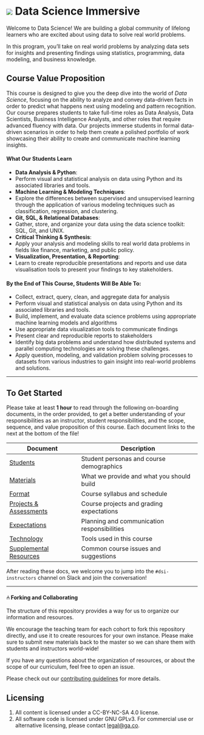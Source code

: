 # ![](https://ga-dash.s3.amazonaws.com/production/assets/logo-9f88ae6c9c3871690e33280fcf557f33.png) Data Science Immersive

Welcome to Data Science! We are building a global community of lifelong learners who are excited about using data to solve real world problems. 

In this program, you’ll take on real world problems by analyzing data sets for insights and presenting findings using statistics, programming, data modeling, and business knowledge.

## Course Value Proposition

This course is designed to give you the deep dive into the world of *Data Science*, focusing on the ability to analyze and convey data-driven facts in order to predict what happens next using modeling and pattern recognition. Our course prepares students to take full-time roles as Data Analysis, Data Scientists, Business Intelligence Analysts, and other roles that require advanced fluency with data. Our projects immerse students in formal data-driven scenarios in order to help them create a polished portfolio of work showcasing their ability to create and communicate machine learning insights.


#### What Our Students Learn

- **Data Analysis & Python**: 
 - Perform visual and statistical analysis on data using Python and its associated libraries and tools.
- **Machine Learning & Modeling Techniques**: 
 - Explore the differences between supervised and unsupervised learning through the application of various modeling techniques such as classification, regression, and clustering.
- **Git, SQL, & Relational Databases**: 
 - Gather, store, and organize your data using the data science toolkit: SQL, Git, and UNIX.
- **Critical Thinking & Synthesis**: 
 - Apply your analysis and modeling skills to real world data problems in fields like finance, marketing, and public policy.
- **Visualization, Presentation, & Reporting**: 
 - Learn to create reproducible presentations and reports and use data visualisation tools to present your findings to key stakeholders.

#### By the End of This Course, Students Will Be Able To:
- Collect, extract, query, clean, and aggregate data for analysis
- Perform visual and statistical analysis on data using Python and its associated libraries and tools.
- Build, implement, and evaluate data science problems using appropriate machine learning models and algorithms
- Use appropriate data visualization tools to communicate findings
- Present clear and reproducible reports to stakeholders
- Identify big data problems and understand how distributed systems and parallel computing technologies are solving these challenges.
- Apply question, modeling, and validation problem solving processes to datasets from various industries to gain insight into real-world problems and solutions.

---

## To Get Started

Please take at least **1 hour** to read through the following on-boarding documents, in the order provided, to get a better understanding of your responsibilities as an instructor, student responsibilities, and the scope, sequence, and value proposition of this course.  Each document links to the next at the bottom of the file!

Document                             | Description
----------------------------------- | ------------------------------------------
[Students](./curriculum/01-instructor-onboarding/01-your-students.md) | Student personas and course demographics
[Materials](./curriculum/01-instructor-onboarding/02-course-materials.md) | What we provide and what you should build
[Format](./curriculum/01-instructor-onboarding/03-course-format.md) | Course syllabus and schedule
[Projects & Assessments](./curriculum/01-instructor-onboarding/04-projects-assessments.md) | Course projects and grading expectations
[Expectations](./curriculum/01-instructor-onboarding/05-instructor-expectations.md) | Planning and communication responsibilities
[Technology](./curriculum/01-instructor-onboarding/06-tech-guide.md) | Tools used in this course
[Supplemental Resources](./curriculum/01-instructor-onboarding/07-supplemental-resources.md) | Common course issues and suggestions


After reading these docs, we welcome you to jump into the `#dsi-instructors` channel on Slack and join the conversation!

---

#### ⑃ Forking and Collaborating

The structure of this repository provides a way for us to organize our information and resources.

We encourage the teaching team for each cohort to fork this repository directly, and use it to create resources for your own instance. Please make sure to submit new materials back to the master so we can share them with students and instructors world-wide!

If you have any questions about the organization of resources, or about the scope of our curriculum, feel free to open an issue.

Please check out our [contributing guidelines](./contributing.md) for more details.


## Licensing

<!--  remember to replace the placeholder content in curly braces in the GNU license -->

1. All content is licensed under a CC-BY-NC-SA 4.0 license.
2. All software code is licensed under GNU GPLv3. For commercial use or alternative licensing, please contact legal@ga.co.